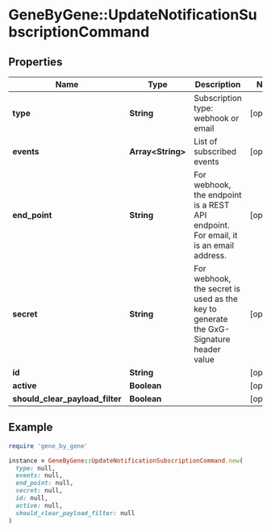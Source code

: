 # GeneByGene::UpdateNotificationSubscriptionCommand

## Properties

| Name | Type | Description | Notes |
| ---- | ---- | ----------- | ----- |
| **type** | **String** | Subscription type: webhook or email | [optional] |
| **events** | **Array&lt;String&gt;** | List of subscribed events | [optional] |
| **end_point** | **String** | For webhook, the endpoint is a REST API endpoint. For email, it is an email address. | [optional] |
| **secret** | **String** | For webhook, the secret is used as the key to generate the GxG-Signature header value | [optional] |
| **id** | **String** |  | [optional] |
| **active** | **Boolean** |  | [optional] |
| **should_clear_payload_filter** | **Boolean** |  | [optional] |

## Example

```ruby
require 'gene_by_gene'

instance = GeneByGene::UpdateNotificationSubscriptionCommand.new(
  type: null,
  events: null,
  end_point: null,
  secret: null,
  id: null,
  active: null,
  should_clear_payload_filter: null
)
```

